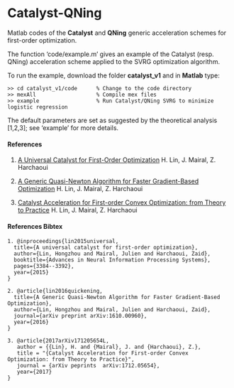 # Catalyst-QNing

Matlab codes of the **Catalyst** and **QNing** generic acceleration schemes for first-order optimization.

The function ‘code/example.m’ gives an example of the Catalyst (resp. QNing) acceleration scheme applied to the SVRG optimization algorithm.

To run the example, download the folder **catalyst_v1** and in **Matlab** type:

```
>> cd catalyst_v1/code      % Change to the code directory
>> mexAll                   % Compile mex files
>> example                  % Run Catalyst/QNing SVRG to minimize logistic regression 
```

The default parameters are set as suggested by the theoretical analysis [1,2,3]; see ‘example’ for more details.

#### References 
1. [A Universal Catalyst for First-Order Optimization](http://papers.nips.cc/paper/5928-a-universal-catalyst-for-first-order-optimization.pdf) H. Lin, J. Mairal, Z. Harchaoui

2. [A Generic Quasi-Newton Algorithm
for Faster Gradient-Based Optimization](https://arxiv.org/pdf/1610.00960.pdf) H. Lin, J. Mairal, Z. Harchaoui

3. [Catalyst Acceleration for First-order Convex Optimization:
from Theory to Practice](https://arxiv.org/pdf/1712.05654.pdf) H. Lin, J. Mairal, Z. Harchaoui

#### References Bibtex 
```
1. @inproceedings{lin2015universal,
  title={A universal catalyst for first-order optimization},
  author={Lin, Hongzhou and Mairal, Julien and Harchaoui, Zaid},
  booktitle={Advances in Neural Information Processing Systems},
  pages={3384--3392},
  year={2015}
}

2. @article{lin2016quickening,
  title={A Generic Quasi-Newton Algorithm for Faster Gradient-Based Optimization},
  author={Lin, Hongzhou and Mairal, Julien and Harchaoui, Zaid},
  journal={arXiv preprint arXiv:1610.00960},
  year={2016}
}

3. @article{2017arXiv171205654L,
   author = {{Lin}, H. and {Mairal}, J. and {Harchaoui}, Z.},
   title = "{Catalyst Acceleration for First-order Convex Optimization: from Theory to Practice}",
   journal = {arXiv peprints  arXiv:1712.05654},
   year={2017}
}
```
